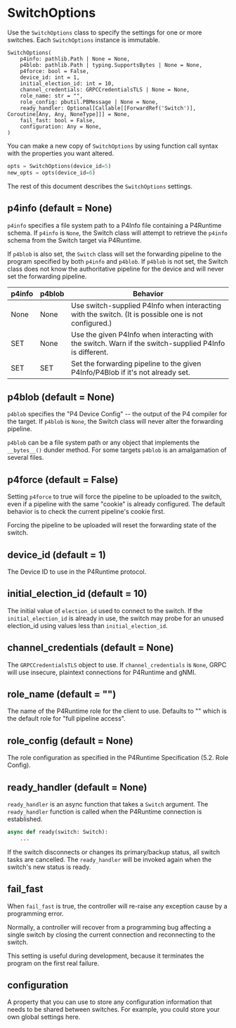 # SwitchOptions

Use the `SwitchOptions` class to specify the settings for one or more switches.
Each `SwitchOptions` instance is immutable.

```
SwitchOptions(
    p4info: pathlib.Path | None = None, 
    p4blob: pathlib.Path | typing.SupportsBytes | None = None, 
    p4force: bool = False,
    device_id: int = 1, 
    initial_election_id: int = 10, 
    channel_credentials: GRPCCredentialsTLS | None = None, 
    role_name: str = "",
    role_config: pbutil.PBMessage | None = None,
    ready_handler: Optional[Callable[[ForwardRef('Switch')], Coroutine[Any, Any, NoneType]]] = None,
    fail_fast: bool = False,
    configuration: Any = None,
)
```

You can make a new copy of `SwitchOptions` by using function call syntax with the properties
you want altered.

```python
opts = SwitchOptions(device_id=5)
new_opts = opts(device_id=6)
```

The rest of this document describes the `SwitchOptions` settings.

## p4info (default = None)

`p4info` specifies a file system path to a P4Info file containing a P4Runtime schema. If `p4info` is `None`, 
the Switch class will attempt to retrieve the `p4info` schema from the Switch target via P4Runtime.

If `p4blob` is also set, the `Switch` class will set the forwarding pipeline to the program
specified by both `p4info` and `p4blob`. If `p4blob` is not set, the Switch class does not know
the authoritative pipeline for the device and will never set the forwarding pipeline.

| p4info | p4blob | Behavior
--- | --- | ---
| None | None | Use switch-supplied P4Info when interacting with the switch. (It is possible one is not configured.)
| SET | None | Use the given P4Info when interacting with the switch. Warn if the switch-supplied P4Info is different.
| SET | SET | Set the forwarding pipeline to the given P4Info/P4Blob if it's not already set. 


## p4blob (default = None)

`p4blob` specifies the "P4 Device Config" -- the output of the P4 compiler for the target. If `p4blob` is
`None`, the Switch class will never alter the forwarding pipeline.

`p4blob` can be a file system path or any object that implements the `__bytes__()` dunder method. For some
targets `p4blob` is an amalgamation of several files.

## p4force (default = False)

Setting `p4force` to true will force the pipeline to be uploaded to the switch, even if a pipeline with
the same "cookie" is already configured. The default behavior is to check the current pipeline's cookie
first.

Forcing the pipeline to be uploaded will reset the forwarding state of the switch.

## device_id (default = 1)

The Device ID to use in the P4Runtime protocol.

## initial_election_id (default = 10)

The initial value of `election_id` used to connect to the switch. If the `initial_election_id` is already
in use, the switch may probe for an unused election_id using values less than `initial_election_id`.

## channel_credentials (default = None)

The `GRPCCredentialsTLS` object to use. If `channel_credentials` is `None`, GRPC will use insecure, 
plaintext connections for P4Runtime and gNMI.

## role_name (default = "")

The name of the P4Runtime role for the client to use. Defaults to "" which is the default role for 
"full pipeline access".

## role_config (default = None)

The role configuration as specified in the P4Runtime Specification (5.2. Role Config).

## ready_handler (default = None)

`ready_handler` is an async function that takes a `Switch` argument. The `ready_handler` function is 
called when the P4Runtime connection is established.

```python
async def ready(switch: Switch):
    ...
```

If the switch disconnects or changes its primary/backup status, all switch tasks are cancelled. The
`ready_handler` will be invoked again when the switch's new status is ready.

## fail_fast

When `fail_fast` is true, the controller will re-raise any exception cause by a programming error.

Normally, a controller will recover from a programming bug affecting a single switch by closing the
current connection and reconnecting to the switch.

This setting is useful during development, because it terminates the program on the first real failure.

## configuration

A property that you can use to store any configuration information that needs to be shared between 
switches. For example, you could store your own global settings here.
